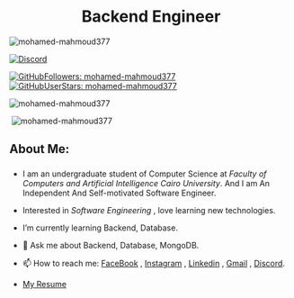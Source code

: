 
<h1 align="center">  Backend Engineer </h3>
<p align="left"> <img src="https://komarev.com/ghpvc/?username=mohamed-mahmoud377&label=Profile%20views&color=0e75b6&style=flat" alt="mohamed-mahmoud377" /> </p> 

<a href="https://github.com/mohamed-mahmoud377/mohamed-mahmoud377/blob/6c6d1fd1e1a0479ec0115c29fd547f91d4cf6708/Discord.md"><img src="https://img.shields.io/static/v1?logo=discord&label=&message=Discord&color=36393f&style=flat-square" alt="Discord"></a> 

[![GitHubFollowers: mohamed-mahmoud377](https://img.shields.io/github/followers/mohamed-mahmoud377?style=social)](https://github.com/mohamed-mahmoud377)
[![GitHubUserStars: mohamed-mahmoud377](https://img.shields.io/github/stars/mohamed-mahmoud377?style=social)](https://github.com/mohamed-mahmoud377)

<p>&nbsp;<img align="left" src="https://github-readme-stats.vercel.app/api?username=mohamed-mahmoud377&show_icons=true&theme=radical" alt="mohamed-mahmoud377" /></p>
<p>&nbsp;<img align="rigth" src="https://github-readme-stats.vercel.app/api/top-langs/?username=mohamed-mahmoud377&layout=demo" alt="mohamed-mahmoud377" /></p>




## About Me:
###
* I am an undergraduate student of Computer Science at *Faculty of Computers and Artificial Intelligence Cairo University*. And I am An Independent And Self-motivated Software Engineer.

*  Interested in _Software Engineering_ , love learning new technologies.
* I’m currently learning Backend, Database.
* 💬 Ask me about Backend, Database, MongoDB.
* 📫 How to reach me: [FaceBook](https://www.facebook.com/jerry377)  , [Instagram](https://www.instagram.com/mohamed.l.l/) , [Linkedin](https://www.linkedin.com/in/mohamed-mahmoud-41a808178/) , [Gmail](https://github.com/mohamed-mahmoud377/mohamed-mahmoud377/blob/a11776849306b8b7661d7c86bf720ae2f4eb3fe0/mail.md) , [Discord](https://github.com/mohamed-mahmoud377/mohamed-mahmoud377/blob/6c6d1fd1e1a0479ec0115c29fd547f91d4cf6708/Discord.md).
* [My Resume](https://github.com/mohamed-mahmoud377/mohamed-mahmoud377/blob/fedea2293638e2dd4c76488bec6b5b75af9e00a8/Resume_V1.2green.pdf)





